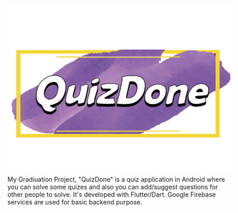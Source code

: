 <img src="https://github.com/mehmetcanozcelik/QuizDone/blob/main/assets/QuizDonecolor.png" width="auto">
My Gradiuation Project, "QuizDone" is a quiz application in Android where you can solve some quizes and also you can add/suggest questions for other people to solve. It's developed with Flutter/Dart. Google Firebase services are used for basic backend purpose.

